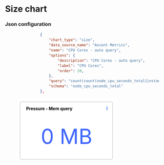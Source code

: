 # Size chart

### Json configuration&#x20;

```json
                {
                    "chart_type": "size",
                    "data_source_name": "Ascent Metrics",
                    "name": "CPU Cores - auto query",
                    "options": {
                        "description": "CPU Cores - auto query",
                        "label": "CPU Cores",
                        "order": 10,
                    },
                    "query": "count(count(node_cpu_seconds_total{instance=~'.*'}) by (cpu))&duration=1h&step=5m",
                    "schema": "node_cpu_seconds_total"
                },
```



<figure><img src="../../../../.gitbook/assets/image (555).png" alt=""><figcaption></figcaption></figure>
